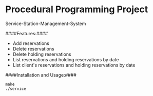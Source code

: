 Procedural Programming Project
=================================
Service-Station-Management-System

####Features:####
 * Add reservations
 * Delete reservations
 * Delete holding reservations
 * List reservations and holding reservations by date
 * List client's reservations and holding reservations by date

####Installation and Usage:####

    make
	./service

